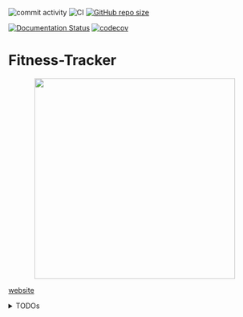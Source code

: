 ![commit activity](https://img.shields.io/github/commit-activity/m/TheNewThinkTank/fitness-tracker)
![CI](https://github.com/TheNewThinkTank/fitness-tracker/actions/workflows/wf.yml/badge.svg)
[![GitHub repo size](https://img.shields.io/github/repo-size/TheNewThinkTank/fitness-tracker?style=flat&logo=github&logoColor=whitesmoke&label=Repo%20Size)](https://github.com/TheNewThinkTank/fitness-tracker/archive/refs/heads/main.zip)

[![Documentation Status](https://readthedocs.org/projects/fitness-tracker/badge/?version=latest)](https://fitness-tracker.readthedocs.io/en/latest/?badge=latest)
[![codecov](https://codecov.io/gh/TheNewThinkTank/Fitness-Tracker/branch/main/graph/badge.svg?token=CKAX4A3JQF)](https://codecov.io/gh/TheNewThinkTank/Fitness-Tracker)

# Fitness-Tracker

<p align="center">
  <img src="docs/project_docs/img/thumbnails/logo.png" width="400"/>
</p>

[website](https://thenewthinktank.github.io/fitness-tracker/)

<details>
  <summary>TODOs</summary>
  
  create Python package(s) containing reusable code,
  place it/them in seperate repos.
  publish it/them to PyPI.

  - Code candidates:

  - - file_utils package:
  - - - src/utils/file_conversions/json_to_yaml.py
  - - - src/utils/cleanup.py

  - - profiling_utils package:
  - - - src/utils/profiling/profiling_utils.py
  - - - src/utils/profiling/analyze_stats.py

  - - datetime_utils package:
  - - - src/utils/get_year_and_week.py
  - - - src/utils/lookup.py

  - - simulation_utils package:
  - - - src/simulations/simulate_athletes.py
  - - - src/simulations/simulate_data.py

  - - auth_utils package:
  - - - src/utils/google_sheet.py

  - - - src/utils/logger_config.py
</details>
